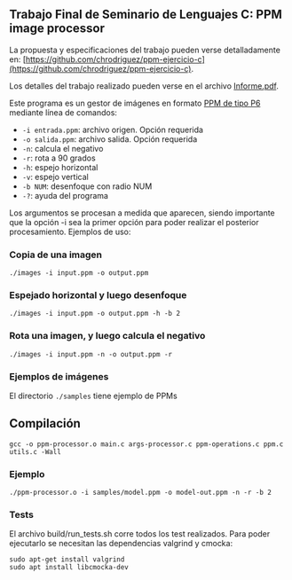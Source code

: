 ## Trabajo Final de Seminario de Lenguajes C: PPM image processor

La propuesta y especificaciones del trabajo pueden verse detalladamente en: [https://github.com/chrodriguez/ppm-ejercicio-c](https://github.com/chrodriguez/ppm-ejercicio-c).

Los detalles del trabajo realizado pueden verse en el archivo [Informe.pdf](Informe.pdf).

Este programa es un gestor de imágenes en formato [PPM de tipo P6](http://netpbm.sourceforge.net/doc/ppm.html)
mediante línea de comandos:

* `-i entrada.ppm`: archivo origen. Opción requerida
* `-o salida.ppm`: archivo salida. Opción requerida
* `-n`: calcula el negativo
* `-r`: rota a 90 grados
* `-h`: espejo horizontal
* `-v`: espejo vertical
* `-b NUM`: desenfoque con radio NUM
* `-?`: ayuda del programa

Los argumentos se procesan a medida que aparecen, siendo importante que
la opción -i sea la primer opción para poder realizar el posterior procesamiento.
Ejemplos de uso:

### Copia de una imagen

```
./images -i input.ppm -o output.ppm
```

###  Espejado horizontal y luego desenfoque

```
./images -i input.ppm -o output.ppm -h -b 2
```

### Rota una imagen, y luego calcula el negativo

```
./images -i input.ppm -n -o output.ppm -r
```

### Ejemplos de imágenes

El directorio `./samples` tiene ejemplo de PPMs

## Compilación

```
gcc -o ppm-processor.o main.c args-processor.c ppm-operations.c ppm.c utils.c -Wall
```

### Ejemplo

```
./ppm-processor.o -i samples/model.ppm -o model-out.ppm -n -r -b 2
```

### Tests
El archivo build/run_tests.sh corre todos los test realizados. Para poder ejecutarlo se necesitan las
dependencias valgrind y cmocka:

```
sudo apt-get install valgrind
sudo apt install libcmocka-dev
```
